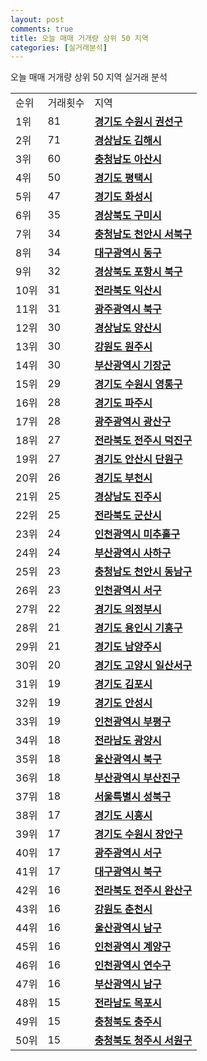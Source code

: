 ```yaml
---
layout: post
comments: true
title: 오늘 매매 거개량 상위 50 지역
categories: [실거래분석]
---
```


오늘 매매 거개량 상위 50 지역 실거래 분석

<table>
  <tr>
    <td>순위</td>
    <td>거래횟수</td>
    <td>지역</td>
  </tr>

  <tr>
    <td>1위</td>
    <td>81</td>
    <td colspan="4" style="font-weight: bold;"><a href="/실거래가/2021/06/18/41113.html">경기도 수원시 권선구 </a></td>
  </tr>

  <tr>
    <td>2위</td>
    <td>71</td>
    <td colspan="4" style="font-weight: bold;"><a href="/실거래가/2021/06/18/48250.html">경상남도 김해시 </a></td>
  </tr>

  <tr>
    <td>3위</td>
    <td>60</td>
    <td colspan="4" style="font-weight: bold;"><a href="/실거래가/2021/06/18/44200.html">충청남도 아산시 </a></td>
  </tr>

  <tr>
    <td>4위</td>
    <td>50</td>
    <td colspan="4" style="font-weight: bold;"><a href="/실거래가/2021/06/18/41220.html">경기도 평택시 </a></td>
  </tr>

  <tr>
    <td>5위</td>
    <td>47</td>
    <td colspan="4" style="font-weight: bold;"><a href="/실거래가/2021/06/18/41590.html">경기도 화성시 </a></td>
  </tr>

  <tr>
    <td>6위</td>
    <td>35</td>
    <td colspan="4" style="font-weight: bold;"><a href="/실거래가/2021/06/18/47190.html">경상북도 구미시 </a></td>
  </tr>

  <tr>
    <td>7위</td>
    <td>34</td>
    <td colspan="4" style="font-weight: bold;"><a href="/실거래가/2021/06/18/44133.html">충청남도 천안시 서북구 </a></td>
  </tr>

  <tr>
    <td>8위</td>
    <td>34</td>
    <td colspan="4" style="font-weight: bold;"><a href="/실거래가/2021/06/18/27140.html">대구광역시 동구 </a></td>
  </tr>

  <tr>
    <td>9위</td>
    <td>32</td>
    <td colspan="4" style="font-weight: bold;"><a href="/실거래가/2021/06/18/47113.html">경상북도 포항시 북구 </a></td>
  </tr>

  <tr>
    <td>10위</td>
    <td>31</td>
    <td colspan="4" style="font-weight: bold;"><a href="/실거래가/2021/06/18/45140.html">전라북도 익산시 </a></td>
  </tr>

  <tr>
    <td>11위</td>
    <td>31</td>
    <td colspan="4" style="font-weight: bold;"><a href="/실거래가/2021/06/18/29170.html">광주광역시 북구 </a></td>
  </tr>

  <tr>
    <td>12위</td>
    <td>30</td>
    <td colspan="4" style="font-weight: bold;"><a href="/실거래가/2021/06/18/48330.html">경상남도 양산시 </a></td>
  </tr>

  <tr>
    <td>13위</td>
    <td>30</td>
    <td colspan="4" style="font-weight: bold;"><a href="/실거래가/2021/06/18/42130.html">강원도 원주시 </a></td>
  </tr>

  <tr>
    <td>14위</td>
    <td>30</td>
    <td colspan="4" style="font-weight: bold;"><a href="/실거래가/2021/06/18/26710.html">부산광역시 기장군 </a></td>
  </tr>

  <tr>
    <td>15위</td>
    <td>29</td>
    <td colspan="4" style="font-weight: bold;"><a href="/실거래가/2021/06/18/41117.html">경기도 수원시 영통구 </a></td>
  </tr>

  <tr>
    <td>16위</td>
    <td>28</td>
    <td colspan="4" style="font-weight: bold;"><a href="/실거래가/2021/06/18/41480.html">경기도 파주시 </a></td>
  </tr>

  <tr>
    <td>17위</td>
    <td>28</td>
    <td colspan="4" style="font-weight: bold;"><a href="/실거래가/2021/06/18/29200.html">광주광역시 광산구 </a></td>
  </tr>

  <tr>
    <td>18위</td>
    <td>27</td>
    <td colspan="4" style="font-weight: bold;"><a href="/실거래가/2021/06/18/45113.html">전라북도 전주시 덕진구 </a></td>
  </tr>

  <tr>
    <td>19위</td>
    <td>27</td>
    <td colspan="4" style="font-weight: bold;"><a href="/실거래가/2021/06/18/41273.html">경기도 안산시 단원구 </a></td>
  </tr>

  <tr>
    <td>20위</td>
    <td>26</td>
    <td colspan="4" style="font-weight: bold;"><a href="/실거래가/2021/06/18/41190.html">경기도 부천시 </a></td>
  </tr>

  <tr>
    <td>21위</td>
    <td>25</td>
    <td colspan="4" style="font-weight: bold;"><a href="/실거래가/2021/06/18/48170.html">경상남도 진주시 </a></td>
  </tr>

  <tr>
    <td>22위</td>
    <td>25</td>
    <td colspan="4" style="font-weight: bold;"><a href="/실거래가/2021/06/18/45130.html">전라북도 군산시 </a></td>
  </tr>

  <tr>
    <td>23위</td>
    <td>24</td>
    <td colspan="4" style="font-weight: bold;"><a href="/실거래가/2021/06/18/28177.html">인천광역시 미추홀구 </a></td>
  </tr>

  <tr>
    <td>24위</td>
    <td>24</td>
    <td colspan="4" style="font-weight: bold;"><a href="/실거래가/2021/06/18/26380.html">부산광역시 사하구 </a></td>
  </tr>

  <tr>
    <td>25위</td>
    <td>23</td>
    <td colspan="4" style="font-weight: bold;"><a href="/실거래가/2021/06/18/44131.html">충청남도 천안시 동남구 </a></td>
  </tr>

  <tr>
    <td>26위</td>
    <td>23</td>
    <td colspan="4" style="font-weight: bold;"><a href="/실거래가/2021/06/18/28260.html">인천광역시 서구 </a></td>
  </tr>

  <tr>
    <td>27위</td>
    <td>22</td>
    <td colspan="4" style="font-weight: bold;"><a href="/실거래가/2021/06/18/41150.html">경기도 의정부시 </a></td>
  </tr>

  <tr>
    <td>28위</td>
    <td>21</td>
    <td colspan="4" style="font-weight: bold;"><a href="/실거래가/2021/06/18/41463.html">경기도 용인시 기흥구 </a></td>
  </tr>

  <tr>
    <td>29위</td>
    <td>21</td>
    <td colspan="4" style="font-weight: bold;"><a href="/실거래가/2021/06/18/41360.html">경기도 남양주시 </a></td>
  </tr>

  <tr>
    <td>30위</td>
    <td>20</td>
    <td colspan="4" style="font-weight: bold;"><a href="/실거래가/2021/06/18/41287.html">경기도 고양시 일산서구 </a></td>
  </tr>

  <tr>
    <td>31위</td>
    <td>19</td>
    <td colspan="4" style="font-weight: bold;"><a href="/실거래가/2021/06/18/41570.html">경기도 김포시 </a></td>
  </tr>

  <tr>
    <td>32위</td>
    <td>19</td>
    <td colspan="4" style="font-weight: bold;"><a href="/실거래가/2021/06/18/41550.html">경기도 안성시 </a></td>
  </tr>

  <tr>
    <td>33위</td>
    <td>19</td>
    <td colspan="4" style="font-weight: bold;"><a href="/실거래가/2021/06/18/28237.html">인천광역시 부평구 </a></td>
  </tr>

  <tr>
    <td>34위</td>
    <td>18</td>
    <td colspan="4" style="font-weight: bold;"><a href="/실거래가/2021/06/18/46230.html">전라남도 광양시 </a></td>
  </tr>

  <tr>
    <td>35위</td>
    <td>18</td>
    <td colspan="4" style="font-weight: bold;"><a href="/실거래가/2021/06/18/31200.html">울산광역시 북구 </a></td>
  </tr>

  <tr>
    <td>36위</td>
    <td>18</td>
    <td colspan="4" style="font-weight: bold;"><a href="/실거래가/2021/06/18/26230.html">부산광역시 부산진구 </a></td>
  </tr>

  <tr>
    <td>37위</td>
    <td>18</td>
    <td colspan="4" style="font-weight: bold;"><a href="/실거래가/2021/06/18/11290.html">서울특별시 성북구 </a></td>
  </tr>

  <tr>
    <td>38위</td>
    <td>17</td>
    <td colspan="4" style="font-weight: bold;"><a href="/실거래가/2021/06/18/41390.html">경기도 시흥시 </a></td>
  </tr>

  <tr>
    <td>39위</td>
    <td>17</td>
    <td colspan="4" style="font-weight: bold;"><a href="/실거래가/2021/06/18/41111.html">경기도 수원시 장안구 </a></td>
  </tr>

  <tr>
    <td>40위</td>
    <td>17</td>
    <td colspan="4" style="font-weight: bold;"><a href="/실거래가/2021/06/18/29140.html">광주광역시 서구 </a></td>
  </tr>

  <tr>
    <td>41위</td>
    <td>17</td>
    <td colspan="4" style="font-weight: bold;"><a href="/실거래가/2021/06/18/27230.html">대구광역시 북구 </a></td>
  </tr>

  <tr>
    <td>42위</td>
    <td>16</td>
    <td colspan="4" style="font-weight: bold;"><a href="/실거래가/2021/06/18/45111.html">전라북도 전주시 완산구 </a></td>
  </tr>

  <tr>
    <td>43위</td>
    <td>16</td>
    <td colspan="4" style="font-weight: bold;"><a href="/실거래가/2021/06/18/42110.html">강원도 춘천시 </a></td>
  </tr>

  <tr>
    <td>44위</td>
    <td>16</td>
    <td colspan="4" style="font-weight: bold;"><a href="/실거래가/2021/06/18/31140.html">울산광역시 남구 </a></td>
  </tr>

  <tr>
    <td>45위</td>
    <td>16</td>
    <td colspan="4" style="font-weight: bold;"><a href="/실거래가/2021/06/18/28245.html">인천광역시 계양구 </a></td>
  </tr>

  <tr>
    <td>46위</td>
    <td>16</td>
    <td colspan="4" style="font-weight: bold;"><a href="/실거래가/2021/06/18/28185.html">인천광역시 연수구 </a></td>
  </tr>

  <tr>
    <td>47위</td>
    <td>16</td>
    <td colspan="4" style="font-weight: bold;"><a href="/실거래가/2021/06/18/26290.html">부산광역시 남구 </a></td>
  </tr>

  <tr>
    <td>48위</td>
    <td>15</td>
    <td colspan="4" style="font-weight: bold;"><a href="/실거래가/2021/06/18/46110.html">전라남도 목포시 </a></td>
  </tr>

  <tr>
    <td>49위</td>
    <td>15</td>
    <td colspan="4" style="font-weight: bold;"><a href="/실거래가/2021/06/18/43130.html">충청북도 충주시 </a></td>
  </tr>

  <tr>
    <td>50위</td>
    <td>15</td>
    <td colspan="4" style="font-weight: bold;"><a href="/실거래가/2021/06/18/43112.html">충청북도 청주시 서원구 </a></td>
  </tr>

</table>
